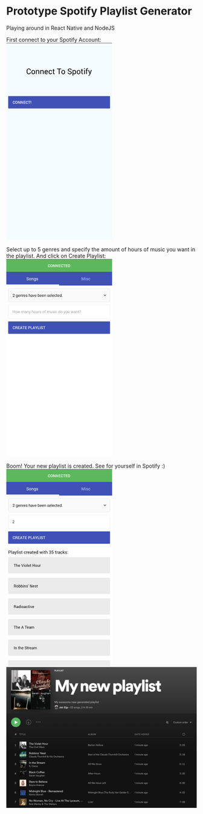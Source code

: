 # Prototype Spotify Playlist Generator

Playing around in React Native and NodeJS

First connect to your Spotify Account: \
<img src="./images/1.png" width="280px">

Select up to 5 genres and specify the amount of hours of music you want in the playlist. And click on Create Playlist: \
<img src="./images/2.png" width="280px">

Boom! Your new playlist is created. See for yourself in Spotify :) \
<img src="./images/3.png" width="280px"> \
<img src="./images/4.png" width="600px">
